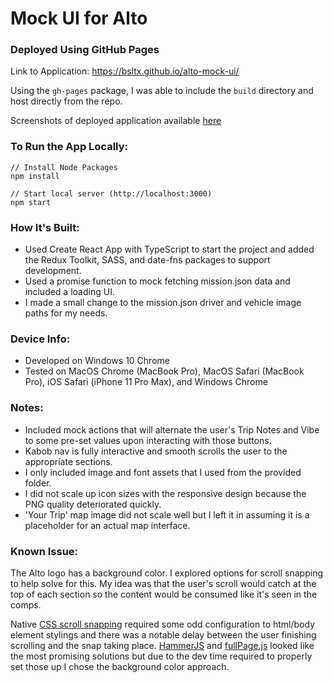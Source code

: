 # Mock UI for Alto

### Deployed Using GitHub Pages

Link to Application: https://bsltx.github.io/alto-mock-ui/

Using the `gh-pages` package, I was able to include the `build` directory and host directly from the repo.

Screenshots of deployed application available [here](https://drive.google.com/drive/folders/1P_0eSkULYN2CM94oBQM4gcPEba_1kIFT?usp=sharing)

### To Run the App Locally:

```
// Install Node Packages
npm install

// Start local server (http://localhost:3000)
npm start
```

### How It's Built:

- Used Create React App with TypeScript to start the project and added the Redux Toolkit, SASS, and date-fns packages to support development.
- Used a promise function to mock fetching mission.json data and included a loading UI.
- I made a small change to the mission.json driver and vehicle image paths for my needs.

### Device Info:

- Developed on Windows 10 Chrome
- Tested on MacOS Chrome (MacBook Pro), MacOS Safari (MacBook Pro), iOS Safari (iPhone 11 Pro Max), and Windows Chrome

### Notes:

- Included mock actions that will alternate the user's Trip Notes and Vibe to some pre-set values upon interacting with those buttons.
- Kabob nav is fully interactive and smooth scrolls the user to the appropriate sections.
- I only included image and font assets that I used from the provided folder.
- I did not scale up icon sizes with the responsive design because the PNG quality deteriorated quickly.
- 'Your Trip' map image did not scale well but I left it in assuming it is a placeholder for an actual map interface.

### Known Issue:

The Alto logo has a background color. I explored options for scroll snapping to help solve for this. My idea was that the user's scroll would catch at the top of each section so the content would be consumed like it's seen in the comps.

Native [CSS scroll snapping](https://developer.mozilla.org/en-US/docs/Web/CSS/CSS_Scroll_Snap) required some odd configuration to html/body element stylings and there was a notable delay between the user finishing scrolling and the snap taking place. [HammerJS](https://www.npmjs.com/package/@fullpage/react-fullpage) and [fullPage.js](https://www.npmjs.com/package/@fullpage/react-fullpage) looked like the most promising solutions but due to the dev time required to properly set those up I chose the background color approach.
